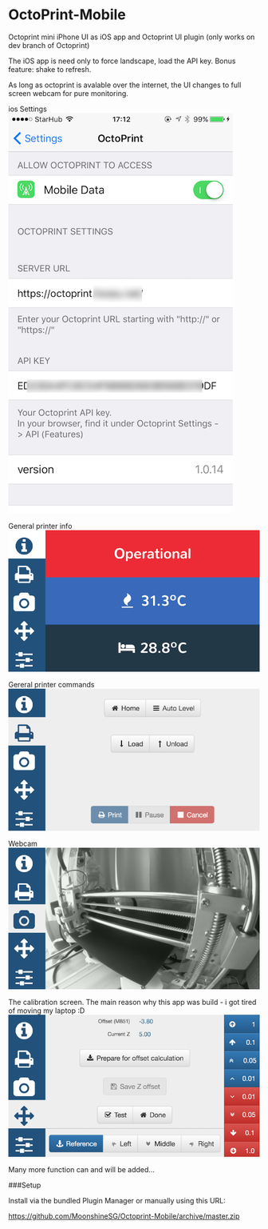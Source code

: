# OctoPrint-Mobile

Octoprint mini iPhone UI as iOS app and Octoprint UI plugin (only works on dev branch of Octoprint)

The iOS app is need only to force landscape, load the API key. Bonus feature: shake to refresh.

As long as octoprint is avalable over the internet, the UI changes to full screen webcam for pure monitoring. 


ios Settings
![screenshot](screenshot_settings.png)

General printer info
![screenshot](screenshot_1.png)

Gereral printer commands
![screenshot](screenshot_2.png)

Webcam
![screenshot](screenshot_camera.png)

The calibration screen. The main reason why this app was build - i got tired of moving my laptop :D 
![screenshot](screenshot_3.png)



Many more function can and will be added... 


###Setup

Install via the bundled Plugin Manager or manually using this URL:

https://github.com/MoonshineSG/Octoprint-Mobile/archive/master.zip